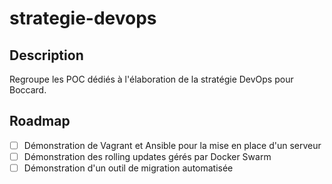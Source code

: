 # strategie-devops

## Description
Regroupe les POC dédiés à l'élaboration de la stratégie DevOps pour Boccard.

## Roadmap

- [ ] Démonstration de Vagrant et Ansible pour la mise en place d'un serveur
- [ ] Démonstration des rolling updates gérés par Docker Swarm
- [ ] Démonstration d'un outil de migration automatisée
